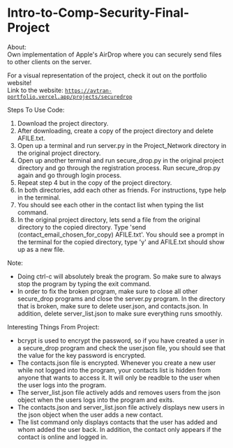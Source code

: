 # Intro-to-Comp-Security-Final-Project

About:  
Own implementation of Apple's AirDrop where you can securely send files to other clients on the server.

For a visual representation of the project, check it out on the portfolio website! <br>
Link to the website: [`https://avtran-portfolio.vercel.app/projects/securedrop`](https://avtran-portfolio.vercel.app/projects/securedrop)

Steps To Use Code:  
1) Download the project directory.  
2) After downloading, create a copy of the project directory and delete AFILE.txt.  
3) Open up a terminal and run server.py in the Project_Network directory in the original project directory.  
4) Open up another terminal and run secure_drop.py in the original project directory and go through the registration process. Run secure_drop.py again and go through login process.  
5) Repeat step 4 but in the copy of the project directory.  
6) In both directories, add each other as friends. For instructions, type help in the terminal.
7) You should see each other in the contact list when typing the list command.
8) In the original project directory, lets send a file from the original directory to the copied directory. Type 'send (contact_email_chosen_for_copy) AFILE.txt'. You should see a prompt in the 
   terminal for the copied directory, type 'y' and AFILE.txt should show up as a new file.

Note:
- Doing ctrl-c will absolutely break the program. So make sure to always stop the program by typing the exit command.
- In order to fix the broken program, make sure to close all other secure_drop programs and close the server.py program. In the directory that is broken, make sure to delete
  user.json, and contacts.json. In addition, delete server_list.json to make sure everything runs smoothly.

Interesting Things From Project:
- bcrypt is used to encrypt the password, so if you have created a user in a secure_drop program and check the user.json file, you should see that the value for the key password is encrypted.
- The contacts.json file is encrypted. Whenever you create a new user while not logged into the program, your contacts list is hidden from anyone that wants to access it. It will only be readble
  to the user when the user logs into the program.
- The server_list.json file actively adds and removes users from the json object when the users logs into the program and exits.
- The contacts.json and server_list.json file actively displays new users in the json object when the user adds a new contact.
- The list command only displays contacts that the user has added and whom added the user back. In addition, the contact only appears if the contact is online and logged in.
